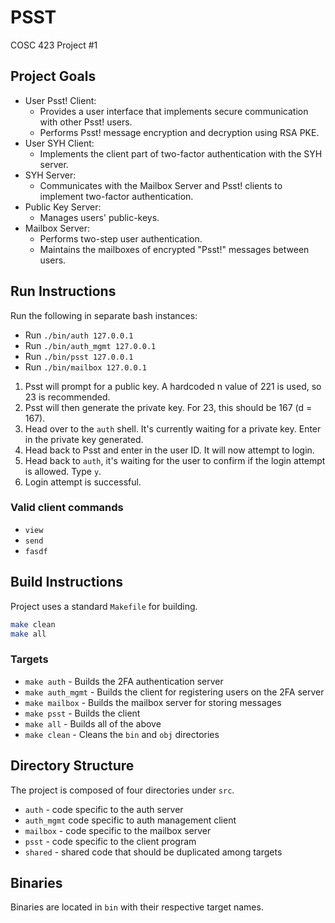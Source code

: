 # PSST

COSC 423 Project #1

## Project Goals

- User Psst! Client:
  - Provides a user interface that implements secure communication with other Psst! users.
  - Performs Psst! message encryption and decryption using RSA PKE.
- User SYH Client:
  - Implements the client part of two-factor authentication with the SYH server.
- SYH Server: 
  - Communicates with the Mailbox Server and Psst! clients to implement two-factor authentication.
- Public Key Server:
  - Manages users' public-keys.
- Mailbox Server:
  - Performs two-step user authentication.
  - Maintains the mailboxes of encrypted "Psst!" messages between users.

## Run Instructions

Run the following in separate bash instances:

- Run `./bin/auth 127.0.0.1`
- Run `./bin/auth_mgmt 127.0.0.1`
- Run `./bin/psst 127.0.0.1`
- Run `./bin/mailbox 127.0.0.1`

1. Psst will prompt for a public key. A hardcoded n value of 221 is used, so 23 is recommended.
2. Psst will then generate the private key. For 23, this should be 167 (d = 167).
3. Head over to the `auth` shell. It's currently waiting for a private key. Enter in the private key generated.
4. Head back to Psst and enter in the user ID. It will now attempt to login.
5. Head back to `auth`, it's waiting for the user to confirm if the login attempt is allowed. Type `y`.
6. Login attempt is successful.

### Valid client commands

- `view`
- `send`
- `fasdf`

## Build Instructions

Project uses a standard `Makefile` for building.

```bash
make clean
make all
```

### Targets

- `make auth` - Builds the 2FA authentication server
- `make auth_mgmt` - Builds the client for registering users on the 2FA server
- `make mailbox` - Builds the mailbox server for storing messages
- `make psst` - Builds the client
- `make all` - Builds all of the above
- `make clean` - Cleans the `bin` and `obj` directories

## Directory Structure

The project is composed of four directories under `src`. 

- `auth` - code specific to the auth server
- `auth_mgmt` code specific to auth management client
- `mailbox` - code specific to the mailbox server
- `psst` - code specific to the client program
- `shared` - shared code that should be duplicated among targets

## Binaries

Binaries are located in `bin` with their respective target names.